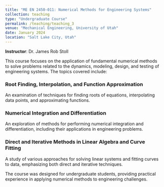 ```yaml
---
title: "ME EN 2450-011: Numerical Methods for Engineering Systems"
collection: teaching
type: "Undergraduate Course"
permalink: /teaching/teaching_3
venue: "Mechanical Engineering, University of Utah"
date: January 2024
location: "Salt Lake City, Utah"
---
```


**Instructor**: Dr. James Rob Stoll

This course focuses on the application of fundamental numerical methods to solve problems related to the dynamics, modeling, design, and testing of engineering systems. The topics covered include:

### Root Finding, Interpolation, and Function Approximation
An examination of techniques for finding roots of equations, interpolating data points, and approximating functions.

### Numerical Integration and Differentiation
An exploration of methods for performing numerical integration and differentiation, including their applications in engineering problems.

### Direct and Iterative Methods in Linear Algebra and Curve Fitting
A study of various approaches for solving linear systems and fitting curves to data, emphasizing both direct and iterative techniques.

The course was designed for undergraduate students, providing practical experience in applying numerical methods to engineering challenges.
